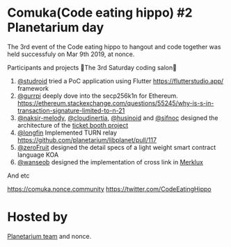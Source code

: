 # Comuka(Code eating hippo) #2 Planetarium day

The 3rd event of the Code eating hippo to hangout and code together was held successfuly on Mar 9th 2019, at nonce.

Participants and projects
🦛The 3rd Saturday coding salon🦛

1. [@studroid](github.com/studroid) tried a PoC application using Flutter https://flutterstudio.app/ framework
1. [@gurrpi](github.com/gurrpi) deeply dove into the secp256k1n for Ethereum. https://ethereum.stackexchange.com/questions/55245/why-is-s-in-transaction-signature-limited-to-n-21
1. [@naksir-melody](github.com/naksir-melody), [@cloudinertia](github.com/cloudinertia), [@husinoid](github.com/husinoid) and [@sifnoc](github.com/sifnoc) designed the architecture of the [ticket booth project](github.com/ethcon-kr/ticketbooth-contracts)
1. [@longfin](github.com/longfin) Implemented TURN relay https://github.com/planetarium/libplanet/pull/117
1. [@zeroFruit](github.com/zeroFruit) designed the detail specs of a light weight smart contract language KOA
1. [@wanseob](github.com/wanseob) designed the implementation of cross link in [Merklux](https://github.com/commitground/merklux)


And etc

https://comuka.nonce.community
https://twitter.com/CodeEatingHippo


# Hosted by
[Planetarium team](https://planetariumhq.com/) and nonce.
